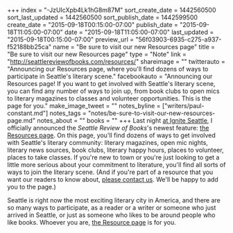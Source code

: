 +++
index = "-JzUIcXpb4Lk1hG8m87M"
sort_create_date = 1442560500
sort_last_updated = 1442560500
sort_publish_date = 1442599500
create_date = "2015-09-18T00:15:00-07:00"
publish_date = "2015-09-18T11:05:00-07:00"
date = "2015-09-18T11:05:00-07:00"
last_updated = "2015-09-18T00:15:00-07:00"
preview_url = "56f03903-6935-c275-a937-f52188bb25ca"
name = "Be sure to visit our new Resources page"
title = "Be sure to visit our new Resources page"
type = "Note"
link = "http://seattlereviewofbooks.com/resources/"
shareimage = ""
twitterauto = "Announcing our Resources page, where you'll find dozens of ways to participate in Seattle's literary scene."
facebookauto = "Announcing our Resources page! If you want to get involved with Seattle's literary scene, you can find any number of ways to join up, from book clubs to open mics to literary magazines to classes and volunteer opportunities. This is the page for you."
make_image_tweet = ""
notes_byline = ["writers/paul-constant.md"]
notes_tags = "notes/be-sure-to-visit-our-new-resources-page.md"
notes_about = ""
books = ""
+++
Last night [at Ignite Seattle](http://igniteseattle.com/2015/08/21/full-speaker-list-and-tickets-for-seattle-ignite-28/), I officially announced the *Seattle Review of Books*'s newest feature: [the Resources page](http://seattlereviewofbooks.com/resources/). On this page, you'll find dozens of ways to get involved with Seattle's literary community: literary magazines, open mic nights, literary news sources, book clubs, literary happy hours, places to volunteer, places to take classes. If you're new to town or you're just looking to get a little more serious about your commitment to literature, you'll find all sorts of ways to join the literary scene. (And if you're part of a resource that you want our readers to know about, [please contact us](http://seattlereviewofbooks.com/about/). We'll be happy to add you to the page.)

Seattle is right now the most exciting literary city in America, and there are so many ways to participate, as a reader or a writer or someone who just arrived in Seattle, or just as someone who likes to be around people who like books. Whoever you are, [the Resource page](http://seattlereviewofbooks.com/resources/) is for you.

